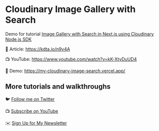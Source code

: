 # Cloudinary Image Gallery with Search

Demo for tutorial [Image Gallery with Search in Next.js using Cloudinary Node.js SDK](https://www.youtube.com/watch?v=kK-XtyDuUD4)

📝 Article: https://kdta.io/n9v4A

📺 YouTube: https://www.youtube.com/watch?v=kK-XtyDuUD4

🚀 Demo: https://my-cloudinary-image-search.vercel.app/

## More tutorials and walkthroughs

🐦 [Follow me on Twitter](https://twitter.com/colbyfayock)

📺 [Subscribe on YouTube](https://www.youtube.com/colbyfayock)

✉️ [Sign Up for My Newsletter](https://colbyfayock.com/newsletter)
